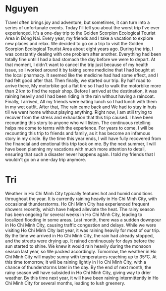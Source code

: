 # Nguyen
Travel often brings joy and adventure, but sometimes, it can turn into a series of unfortunate events. Today I'll tell you about the worst trip I've ever experienced. It's a one-day trip to the Golden Scorpion Ecological Tourist Area in Đồng Nai. 
Every year, my friends and I take a vacation to explore new places and relax. We decided to go on a trip to visit the Golden Scorpion Ecological Tourist Area about eight years ago. During the trip, I was constantly dealing with one problem after another. Everything had been totally fine until I had a bad stomach the day before we were to depart. At that moment, I didn't want to cancel the trip just because of my health issue, so I worked around it by taking some medicine that I had bought at the local pharmacy. It seemed like the medicine had had some effect, and I had felt good after that. Then finally, we started our trip. By half road to arrive there, My motorbike got a flat tire so I had to walk the motorbike more than 2 km to find the repair shop. Before I arrived at the destination, it was raining heavily and I had been riding in the rain without having a raincoat. Finally, I arrived, All my friends were eating lunch so I had lunch with them in my wet outfit. After that, The rain came back and We had to stay in huts till we went home without playing anything. Right now, I am still trying to recover from the stress and exhaustion that this trip caused. I have been recounting this story to anyone who will listen. The continuous retelling helps me come to terms with the experience. For years to come, I will be recounting this trip to friends and family, as it has become an infamous story in my circle. By the time this year ends, I will have fully recovered from the financial and emotional this trip took on me. By the next summer, I will have been planning my vacations with much more attention to detail, ensuring that such a disaster never happens again. I told my friends that I wouldn't go on a one-day trip anymore.

# Tri

Weather in Ho Chi Minh City typically features hot and humid conditions throughout the year. It is currently raining heavily in Ho Chi Minh City, with occasional thunderstorms. Ho Chi Minh City has experienced frequent showers recently, which have helped alleviate the heat. The rainy season has been ongoing for several weeks in Ho Chi Minh City, leading to localized flooding in some areas.  Last month, there was a sudden downpour in Ho Chi Minh City, causing traffic congestion and delays. While we were visiting Ho Chi Minh City last year, it was raining heavily for most of our trip. By the time we arrived in Ho Chi Minh City, the rain had already stopped, and the streets were drying up. It rained continuously for days before the sun started to shine. We knew it would rain heavily during the monsoon season last year, so We packed accordingly. Tomorrow, the weather in Ho Chi Minh City will maybe sunny with temperatures reaching up to 35°C. At this time tomorrow, it will be raining lightly in Ho Chi Minh City, with a chance of thunderstorms later in the day. By the end of next month, the rainy season will have subsided in Ho Chi Minh City, giving way to drier weather. By this time next year, it will have been raining intermittently in Ho Chi Minh City for several months, leading to lush greenery.